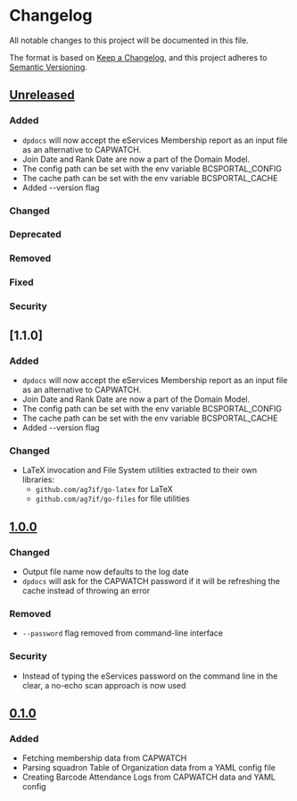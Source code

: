# Changelog

All notable changes to this project will be documented in this file.

The format is based on [Keep a Changelog](https://keepachangelog.com/en/1.0.0/),
and this project adheres to [Semantic Versioning](https://semver.org/spec/v2.0.0.html).

## [Unreleased]

### Added
- `dpdocs` will now accept the eServices Membership report as an input file as an alternative to CAPWATCH.
- Join Date and Rank Date are now a part of the Domain Model.
- The config path can be set with the env variable BCSPORTAL_CONFIG
- The cache path can be set with the env variable BCSPORTAL_CACHE
- Added --version flag

### Changed

### Deprecated

### Removed

### Fixed

### Security

## [1.1.0]

### Added
- `dpdocs` will now accept the eServices Membership report as an input file as an alternative to CAPWATCH.
- Join Date and Rank Date are now a part of the Domain Model.
- The config path can be set with the env variable BCSPORTAL_CONFIG
- The cache path can be set with the env variable BCSPORTAL_CACHE
- Added --version flag

### Changed
- LaTeX invocation and File System utilities extracted to their own libraries:
  - `github.com/ag7if/go-latex` for LaTeX
  - `github.com/ag7if/go-files` for file utilities

## [1.0.0]

### Changed
- Output file name now defaults to the log date
- `dpdocs` will ask for the CAPWATCH password if it will be refreshing the cache instead of throwing an error

### Removed
- `--password` flag removed from command-line interface

### Security
- Instead of typing the eServices password on the command line in the clear, a no-echo scan approach is now used

## [0.1.0]

### Added
- Fetching membership data from CAPWATCH
- Parsing squadron Table of Organization data from a YAML config file
- Creating Barcode Attendance Logs from CAPWATCH data and YAML config

[unreleased]: https://github.com/ut080/bcs-portal/compare/v0.1.0...HEAD
[1.0.0]: https://github.com/ut080/bcs-portal/compare/v0.1.0...v1.0.0
[0.1.0]: https://github.com/ut080/bcs-portal/releases/tag/v0.1.0
